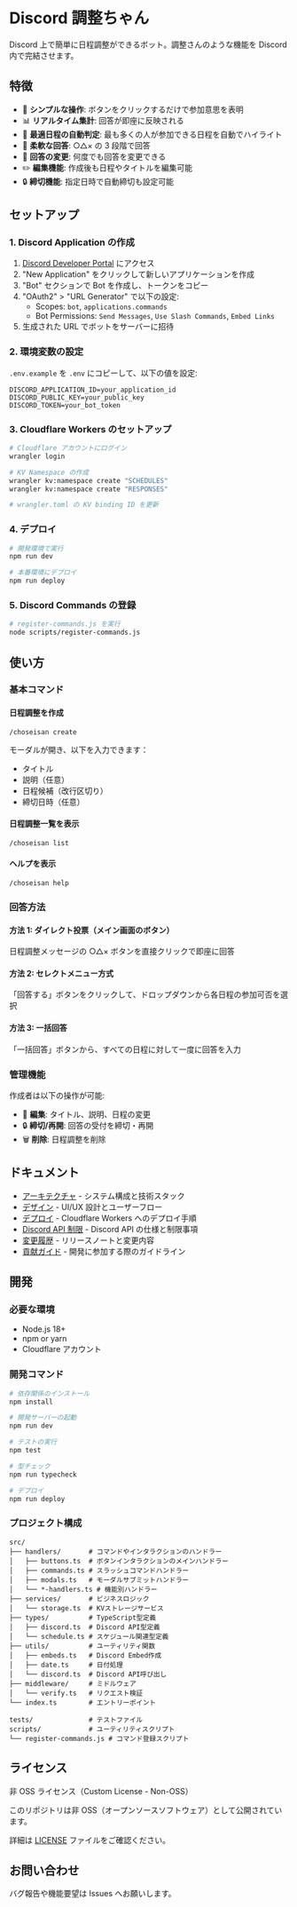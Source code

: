 # Discord 調整ちゃん

Discord 上で簡単に日程調整ができるボット。調整さんのような機能を Discord 内で完結させます。

## 特徴

- 🎯 **シンプルな操作**: ボタンをクリックするだけで参加意思を表明
- 📊 **リアルタイム集計**: 回答が即座に反映される
- 🌟 **最適日程の自動判定**: 最も多くの人が参加できる日程を自動でハイライト
- 📝 **柔軟な回答**: ○△× の 3 段階で回答
- 🔄 **回答の変更**: 何度でも回答を変更できる
- ✏️ **編集機能**: 作成後も日程やタイトルを編集可能
- 🔒 **締切機能**: 指定日時で自動締切も設定可能

## セットアップ

### 1. Discord Application の作成

1. [Discord Developer Portal](https://discord.com/developers/applications) にアクセス
2. "New Application" をクリックして新しいアプリケーションを作成
3. "Bot" セクションで Bot を作成し、トークンをコピー
4. "OAuth2" > "URL Generator" で以下の設定:
   - Scopes: `bot`, `applications.commands`
   - Bot Permissions: `Send Messages`, `Use Slash Commands`, `Embed Links`
5. 生成された URL でボットをサーバーに招待

### 2. 環境変数の設定

`.env.example` を `.env` にコピーして、以下の値を設定:

```env
DISCORD_APPLICATION_ID=your_application_id
DISCORD_PUBLIC_KEY=your_public_key
DISCORD_TOKEN=your_bot_token
```

### 3. Cloudflare Workers のセットアップ

```bash
# Cloudflare アカウントにログイン
wrangler login

# KV Namespace の作成
wrangler kv:namespace create "SCHEDULES"
wrangler kv:namespace create "RESPONSES"

# wrangler.toml の KV binding ID を更新
```

### 4. デプロイ

```bash
# 開発環境で実行
npm run dev

# 本番環境にデプロイ
npm run deploy
```

### 5. Discord Commands の登録

```bash
# register-commands.js を実行
node scripts/register-commands.js
```

## 使い方

### 基本コマンド

#### 日程調整を作成

```
/choseisan create
```

モーダルが開き、以下を入力できます：

- タイトル
- 説明（任意）
- 日程候補（改行区切り）
- 締切日時（任意）

#### 日程調整一覧を表示

```
/choseisan list
```

#### ヘルプを表示

```
/choseisan help
```

### 回答方法

#### 方法 1: ダイレクト投票（メイン画面のボタン）

日程調整メッセージの ○△× ボタンを直接クリックで即座に回答

#### 方法 2: セレクトメニュー方式

「回答する」ボタンをクリックして、ドロップダウンから各日程の参加可否を選択

#### 方法 3: 一括回答

「一括回答」ボタンから、すべての日程に対して一度に回答を入力

### 管理機能

作成者は以下の操作が可能:

- 📝 **編集**: タイトル、説明、日程の変更
- 🔒 **締切/再開**: 回答の受付を締切・再開
- 🗑️ **削除**: 日程調整を削除

## ドキュメント

- [アーキテクチャ](./docs/ARCHITECTURE.md) - システム構成と技術スタック
- [デザイン](./docs/DESIGN.md) - UI/UX 設計とユーザーフロー
- [デプロイ](./docs/DEPLOY.md) - Cloudflare Workers へのデプロイ手順
- [Discord API 制限](./docs/DISCORD_API_LIMITS.md) - Discord API の仕様と制限事項
- [変更履歴](./docs/CHANGELOG.md) - リリースノートと変更内容
- [貢献ガイド](./docs/CONTRIBUTING.md) - 開発に参加する際のガイドライン

## 開発

### 必要な環境

- Node.js 18+
- npm or yarn
- Cloudflare アカウント

### 開発コマンド

```bash
# 依存関係のインストール
npm install

# 開発サーバーの起動
npm run dev

# テストの実行
npm test

# 型チェック
npm run typecheck

# デプロイ
npm run deploy
```

### プロジェクト構成

```
src/
├── handlers/       # コマンドやインタラクションのハンドラー
│   ├── buttons.ts  # ボタンインタラクションのメインハンドラー
│   ├── commands.ts # スラッシュコマンドハンドラー
│   ├── modals.ts   # モーダルサブミットハンドラー
│   └── *-handlers.ts # 機能別ハンドラー
├── services/       # ビジネスロジック
│   └── storage.ts  # KVストレージサービス
├── types/          # TypeScript型定義
│   ├── discord.ts  # Discord API型定義
│   └── schedule.ts # スケジュール関連型定義
├── utils/          # ユーティリティ関数
│   ├── embeds.ts   # Discord Embed作成
│   ├── date.ts     # 日付処理
│   └── discord.ts  # Discord API呼び出し
├── middleware/     # ミドルウェア
│   └── verify.ts   # リクエスト検証
└── index.ts        # エントリーポイント

tests/              # テストファイル
scripts/            # ユーティリティスクリプト
└── register-commands.js # コマンド登録スクリプト
```

## ライセンス

非 OSS ライセンス（Custom License - Non-OSS）

このリポジトリは非 OSS（オープンソースソフトウェア）として公開されています。

詳細は [LICENSE](./LICENSE) ファイルをご確認ください。

## お問い合わせ

バグ報告や機能要望は Issues へお願いします。
